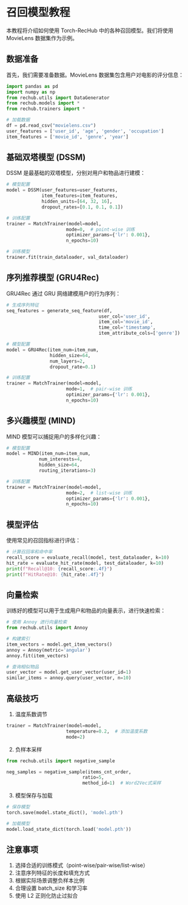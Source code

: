 # 召回模型教程

本教程将介绍如何使用 Torch-RecHub 中的各种召回模型。我们将使用 MovieLens 数据集作为示例。

## 数据准备

首先，我们需要准备数据。MovieLens 数据集包含用户对电影的评分信息：

```python
import pandas as pd
import numpy as np
from rechub.utils import DataGenerator
from rechub.models import *
from rechub.trainers import *

# 加载数据
df = pd.read_csv("movielens.csv")
user_features = ['user_id', 'age', 'gender', 'occupation']
item_features = ['movie_id', 'genre', 'year']
```

## 基础双塔模型 (DSSM)

DSSM 是最基础的双塔模型，分别对用户和物品进行建模：

```python
# 模型配置
model = DSSM(user_features=user_features,
             item_features=item_features,
             hidden_units=[64, 32, 16],
             dropout_rates=[0.1, 0.1, 0.1])

# 训练配置
trainer = MatchTrainer(model=model,
                      mode=0,  # point-wise 训练
                      optimizer_params={'lr': 0.001},
                      n_epochs=10)

# 训练模型
trainer.fit(train_dataloader, val_dataloader)
```

## 序列推荐模型 (GRU4Rec)

GRU4Rec 通过 GRU 网络建模用户的行为序列：

```python
# 生成序列特征
seq_features = generate_seq_feature(df,
                                  user_col='user_id',
                                  item_col='movie_id',
                                  time_col='timestamp',
                                  item_attribute_cols=['genre'])

# 模型配置
model = GRU4Rec(item_num=item_num,
                hidden_size=64,
                num_layers=2,
                dropout_rate=0.1)

# 训练配置
trainer = MatchTrainer(model=model,
                      mode=1,  # pair-wise 训练
                      optimizer_params={'lr': 0.001},
                      n_epochs=10)
```

## 多兴趣模型 (MIND)

MIND 模型可以捕捉用户的多样化兴趣：

```python
# 模型配置
model = MIND(item_num=item_num,
            num_interests=4,
            hidden_size=64,
            routing_iterations=3)

# 训练配置
trainer = MatchTrainer(model=model,
                      mode=2,  # list-wise 训练
                      optimizer_params={'lr': 0.001},
                      n_epochs=10)
```

## 模型评估

使用常见的召回指标进行评估：

```python
# 计算召回率和命中率
recall_score = evaluate_recall(model, test_dataloader, k=10)
hit_rate = evaluate_hit_rate(model, test_dataloader, k=10)
print(f"Recall@10: {recall_score:.4f}")
print(f"HitRate@10: {hit_rate:.4f}")
```

## 向量检索

训练好的模型可以用于生成用户和物品的向量表示，进行快速检索：

```python
# 使用 Annoy 进行向量检索
from rechub.utils import Annoy

# 构建索引
item_vectors = model.get_item_vectors()
annoy = Annoy(metric='angular')
annoy.fit(item_vectors)

# 查询相似物品
user_vector = model.get_user_vector(user_id=1)
similar_items = annoy.query(user_vector, n=10)
```

## 高级技巧

1. 温度系数调节
```python
trainer = MatchTrainer(model=model,
                      temperature=0.2,  # 添加温度系数
                      mode=2)
```

2. 负样本采样
```python
from rechub.utils import negative_sample

neg_samples = negative_sample(items_cnt_order,
                            ratio=5,
                            method_id=1)  # Word2Vec式采样
```

3. 模型保存与加载
```python
# 保存模型
torch.save(model.state_dict(), 'model.pth')

# 加载模型
model.load_state_dict(torch.load('model.pth'))
```

## 注意事项

1. 选择合适的训练模式（point-wise/pair-wise/list-wise）
2. 注意序列特征的长度和填充方式
3. 根据实际场景调整负样本比例
4. 合理设置 batch_size 和学习率
5. 使用 L2 正则化防止过拟合